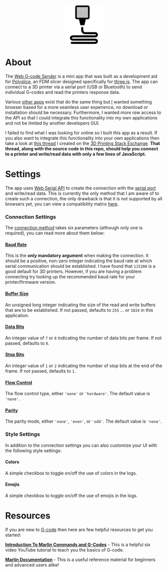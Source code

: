 <p align="center">
    <picture>
        <source media="(prefers-color-scheme: dark)" srcset="https://github.com/jgphilpott/polyslice/blob/main/imgs/favicon/white.png">
        <img width="123" height="123" src="https://github.com/jgphilpott/polyslice/blob/main/imgs/favicon/black.png">
    </picture>
</p>

# About

The [Web G-code Sender](https://jgphilpott.github.io/polyslice/serial/browser/sender.html) is a mini app that was built as a development aid for [Polyslice](https://github.com/jgphilpott/polyslice), an FDM slicer designed specifically for [three.js](https://github.com/mrdoob/three.js). The app can connect to a 3D printer via a serial port (USB or Bluetooth) to send individual G-codes and read the printers response data.

Various [other apps](https://github.com/kliment/Printrun) exist that do the same thing but [I](https://github.com/jgphilpott) wanted something browser based for a more seamless user experience, no download or installation should be necessary. Furthermore, I wanted more *raw* access to the API so that I could integrate this functionality into my own applications and not be limited by another developers GUI.

I failed to find what I was looking for online so I built this app as a result. If you also want to integrate this functionality into your own applications then take a look at [this thread](https://3dprinting.stackexchange.com/questions/23119/can-i-use-web-serial-api-to-send-g-code-to-my-ender-5-pro) I created on the [3D Printing Stack Exchange](https://3dprinting.stackexchange.com). **That thread, along with the source code in this repo, should help you connect to a printer and write/read data with only a few lines of JavaScript.**

# Settings

The app uses [Web Serial API](https://developer.mozilla.org/en-US/docs/Web/API/Web_Serial_API) to create the connection with the [serial port](https://developer.mozilla.org/en-US/docs/Web/API/SerialPort) and write/read data. This is currently the only method that I am aware of to create such a connection, the only drawback is that it is not supported by all browsers yet, you can view a compatibility matrix [here](https://developer.mozilla.org/en-US/docs/Web/API/Web_Serial_API#browser_compatibility).

### Connection Settings

The [connection method](https://developer.mozilla.org/en-US/docs/Web/API/SerialPort/open) takes six parameters (although only one is required), you can read more about them below:

#### [Baud Rate](https://developer.mozilla.org/en-US/docs/Web/API/SerialPort/open#baudrate)

This is the **only mandatory argument** when making the connection. It should be a positive, non-zero integer indicating the baud rate at which serial communication should be established. I have found that `115200` is a good default for 3D printers. However, if you are having a problem connecting try looking up the recommended baud rate for your printer/firmware version.

#### [Buffer Size](https://developer.mozilla.org/en-US/docs/Web/API/SerialPort/open#buffersize)

An unsigned long integer indicating the size of the read and write buffers that are to be established. If not passed, defaults to `255` ... or `1024` in this application.

#### [Data Bits](https://developer.mozilla.org/en-US/docs/Web/API/SerialPort/open#databits)

An integer value of `7` or `8` indicating the number of data bits per frame. If not passed, defaults to `8`.

#### [Stop Bits](https://developer.mozilla.org/en-US/docs/Web/API/SerialPort/open#stopbits)

An integer value of `1` or `2` indicating the number of stop bits at the end of the frame. If not passed, defaults to `1`.

#### [Flow Control](https://developer.mozilla.org/en-US/docs/Web/API/SerialPort/open#flowcontrol)

The flow control type, either `'none'` or `'hardware'`. The default value is `'none'`.

#### [Parity](https://developer.mozilla.org/en-US/docs/Web/API/SerialPort/open#parity)

The parity mode, either `'none'`, `'even'`, or `'odd'`. The default value is `'none'`.

### Style Settings

In addition to the connection settings you can also customize your UI with the following style settings:

#### Colors

A simple checkbox to toggle on/off the use of colors in the logs.

#### Emojis

A simple checkbox to toggle on/off the use of emojis in the logs.

# Resources

If you are new to [G-code](https://en.wikipedia.org/wiki/G-code) then here are few helpful resources to get you started:

**[Introduction To Marlin Commands and G-Codes](https://www.youtube.com/playlist?list=PLyYZUiBHD1QjbgqMVvEBIMxTS8LQdyywZ)** - This is a helpful six video YouTube tutorial to teach you the basics of G-code.

**[Marlin Documentation](https://marlinfw.org/docs/gcode/G000-G001.html)** - This is a useful reference material for beginners and advanced users alike!